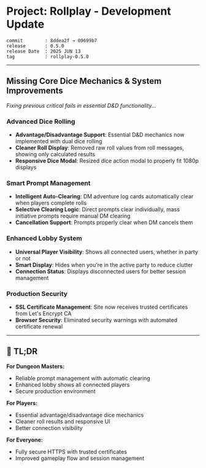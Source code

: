 # Project: Rollplay - Development Update 


```
commit        : 8ddea2f → 09699b7
release       : 0.5.0
release Date  : 2025 JUN 13
tag           : rollplay-0.5.0
```

---

## **Missing Core Dice Mechanics & System Improvements**
*Fixing previous critical fails in essential D&D functionality...*

### **Advanced Dice Rolling**
- **Advantage/Disadvantage Support**: Essential D&D mechanics now implemented with dual dice rolling
- **Cleaner Roll Display**: Removed raw roll values from roll messages, showing only calculated results
- **Responsive Dice Modal**: Resized dice action modal to properly fit 1080p displays

### **Smart Prompt Management**
- **Intelligent Auto-Clearing**: DM adventure log cards automatically clear when players complete rolls
- **Selective Clearing Logic**: Direct prompts clear individually, mass initiative prompts require manual DM clearing
- **Cancellation Support**: Prompts properly clear when DM cancels them

### **Enhanced Lobby System**
- **Universal Player Visibility**: Shows all connected users, whether in party or not
- **Smart Display**: Hides when you're in the active party to reduce clutter
- **Connection Status**: Displays disconnected users for better session management

### **Production Security**
- **SSL Certificate Management**: Site now receives trusted certificates from Let's Encrypt CA
- **Browser Security**: Eliminated security warnings with automated certificate renewal

---

## **🚀 TL;DR**

**For Dungeon Masters:**
- Reliable prompt management with automatic clearing
- Enhanced lobby shows all connected players
- Secure production environment

**For Players:**
- Essential advantage/disadvantage dice mechanics
- Cleaner roll results and responsive UI
- Better connection visibility

**For Everyone:**
- Fully secure HTTPS with trusted certificates
- Improved gameplay flow and session management
